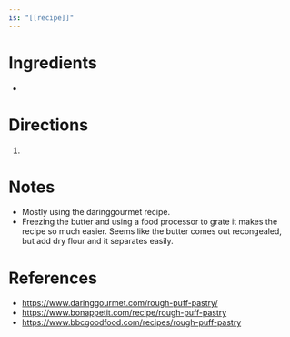 ```yaml
---
is: "[[recipe]]"
---
```


# Ingredients
* 

# Directions
1)

# Notes
* Mostly using the daringgourmet recipe.
* Freezing the butter and using a food processor to grate it makes the recipe so much easier. Seems like the butter comes out recongealed, but add dry flour and it separates easily.

# References
* https://www.daringgourmet.com/rough-puff-pastry/
* https://www.bonappetit.com/recipe/rough-puff-pastry
* https://www.bbcgoodfood.com/recipes/rough-puff-pastry
